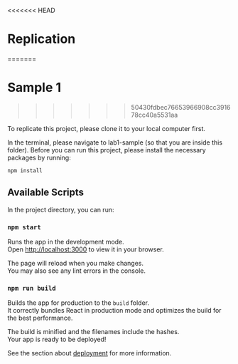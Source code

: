 <<<<<<< HEAD
# Replication
=======
# Sample 1
>>>>>>> 50430fdbec76653966908cc391678cc40a5531aa

To replicate this project, please clone it to your local computer first.

In the terminal, please navigate to lab1-sample (so that you are inside this folder). Before you can run this project, please install the necessary packages by running:

```
npm install
```

## Available Scripts

In the project directory, you can run:

### `npm start`

Runs the app in the development mode.\
Open [http://localhost:3000](http://localhost:3000) to view it in your browser.

The page will reload when you make changes.\
You may also see any lint errors in the console.

### `npm run build`

Builds the app for production to the `build` folder.\
It correctly bundles React in production mode and optimizes the build for the best performance.

The build is minified and the filenames include the hashes.\
Your app is ready to be deployed!

See the section about [deployment](https://facebook.github.io/create-react-app/docs/deployment) for more information.